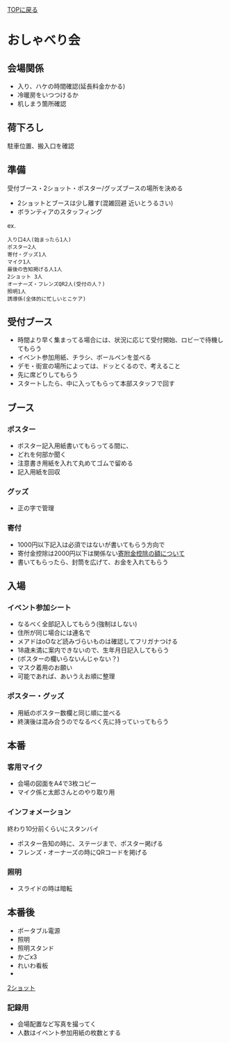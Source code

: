 [TOPに戻る](index.html)

# おしゃべり会
## 会場関係
- 入り、ハケの時間確認(延長料金かかる)
- 冷暖房をいつつけるか
- 机しまう箇所確認

## 荷下ろし
駐車位置、搬入口を確認

## 準備
受付ブース・2ショット・ポスター/グッズブースの場所を決める
- 2ショットとブースは少し離す(混雑回避 近いとうるさい)
- ボランティアのスタッフィング

ex.
```
入り口4人(始まったら1人)
ポスター2人
寄付・グッズ1人
マイク1人
最後の告知掲げる人1人
2ショット 3人
オーナーズ・フレンズQR2人(受付の人？)
照明1人
誘導係(全体的に忙しいとこケア)
```

## 受付ブース
- 時間より早く集まってる場合には、状況に応じて受付開始、ロビーで待機してもらう
- イベント参加用紙、チラシ、ボールペンを並べる
- デモ・街宣の場所によっては、ドッとくるので、考えること
- 先に席どりしてもらう
- スタートしたら、中に入ってもらって本部スタッフで回す

## ブース
### ポスター
- ポスター記入用紙書いてもらってる間に、
- どれを何部か聞く
- 注意書き用紙を入れて丸めてゴムで留める
- 記入用紙を回収

### グッズ
- 正の字で管理

### 寄付
- 1000円以下記入は必須ではないが書いてもらう方向で
- 寄付金控除は2000円以下は関係ない[寄附金控除の額について](https://www.nta.go.jp/taxes/shiraberu/saigai/h30/0018008-048/013.htm)
- 書いてもらったら、封筒を広げて、お金を入れてもらう

## 入場
### イベント参加シート
- なるべく全部記入してもらう(強制はしない)
- 住所が同じ場合には連名で
- メアドはoOなど読みづらいものは確認してフリガナつける
- 18歳未満に案内できないので、生年月日記入してもらう
- (ポスターの欄いらないんじゃない？)
- マスク着用のお願い
- 可能であれば、あいうえお順に整理

### ポスター・グッズ
- 用紙のポスター数欄と同じ順に並べる
- 終演後は混み合うのでなるべく先に持っていってもらう


## 本番
### 客用マイク
- 会場の図面をA4で3枚コピー
- マイク係と太郎さんとのやり取り用

### インフォメーション
終わり10分前くらいにスタンバイ
- ポスター告知の時に、ステージまで、ポスター掲げる
- フレンズ・オーナーズの時にQRコードを掲げる

### 照明
- スライドの時は暗転

## 本番後
- ポータブル電源
- 照明
- 照明スタンド
- かごx3
- れいわ看板
- 
[2ショット](./2shot.md)


### 記録用
- 会場配置など写真を撮ってく
- 人数はイベント参加用紙の枚数とする